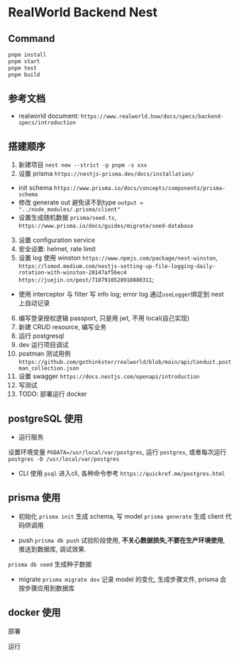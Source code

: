 # RealWorld Backend Nest

## Command
```bash
pnpm install
pnpm start
pnpm test
pnpm build
```

## 参考文档

- realworld document: `https://www.realworld.how/docs/specs/backend-specs/introduction`


## 搭建顺序

1. 新建项目 `nest new --strict -p pnpm -s xxx`
2. 设置 prisma `https://nestjs-prisma.dev/docs/installation/`
  - init schema `https://www.prisma.io/docs/concepts/components/prisma-schema`
  - 修改 generate out 避免读不到type `output = "../node_modules/.prisma/client"`
  - 设置生成随机数据 `prisma/seed.ts`, `https://www.prisma.io/docs/guides/migrate/seed-database`
3. 设置 configuration service
4. 安全设置: helmet, rate limit
5. 设置 log 使用 winston `https://www.npmjs.com/package/nest-winston`, `https://lsmod.medium.com/nestjs-setting-up-file-logging-daily-rotation-with-winston-28147af56ec4`  `https://juejin.cn/post/7187910528918880311`;
  - 使用 interceptor 与 filter 写 info log; error log 通过`useLogger`绑定到 nest 上自动记录
6. 编写登录授权逻辑 passport, 只是用 jwt, 不用 local(自己实现)
7. 新建 CRUD resource, 编写业务
8. 运行 postgresql
9.  dev 运行项目调试
10. postman 测试用例 `https://github.com/gothinkster/realworld/blob/main/api/Conduit.postman_collection.json`
11. 设置 swagger `https://docs.nestjs.com/openapi/introduction`
12. 写测试
13. TODO: 部署运行 docker

## postgreSQL 使用

- 运行服务

设置环境变量 `PGDATA=/usr/local/var/postgres`, 运行 `postgres`,
或者每次运行 `postgres -D /usr/local/var/postgres`

- CLI 使用
`psql` 进入cli,
各种命令参考 `https://quickref.me/postgres.html`

## prisma 使用

- 初始化
`prisma init` 生成 schema, 写 model
`prisma generate` 生成 client 代码供调用

- push
`prisma db push` 试验阶段使用, **不关心数据损失,不要在生产环境使用**,  推送到数据库, 调试效果.

`prisma db seed` 生成种子数据

- migrate
`prisma migrate dev` 记录 model 的变化, 生成步骤文件, prisma 会按步骤应用到数据库

## docker 使用

部署

运行